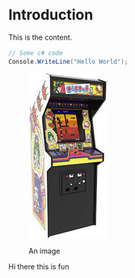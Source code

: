 # Introduction

This is the content.



```csharp
// Some c# code
Console.WriteLine("Hello World");

```

<figure><img src=".gitbook/assets/download.jpg" alt=""><figcaption><p>An image</p></figcaption></figure>

Hi there this is fun
